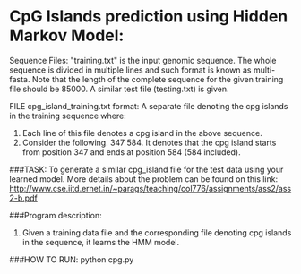 # CpG Islands prediction using Hidden Markov Model:

Sequence Files: "training.txt" is the input genomic sequence. The whole sequence
is divided in multiple lines and such format is known as multi-fasta.  Note that
the length of the complete sequence for the given training file should be 85000.
A similar test file (testing.txt) is given.

FILE cpg_island_training.txt format: A separate file denoting the cpg islands in the training sequence where:
1. Each line of this file denotes a cpg island in the above sequence.  
2. Consider the following.  347 584. It denotes that the cpg island starts
from position 347 and ends at position 584 (584 included).  

###TASK: 
To generate a similar cpg_island file for the test data using your learned model. More details about the problem can be found on this link: http://www.cse.iitd.ernet.in/~parags/teaching/col776/assignments/ass2/ass2-b.pdf

###Program description:
1. Given a training data file and the corresponding file denoting cpg islands in the sequence, it learns the HMM model.

###HOW TO RUN:
python cpg.py
